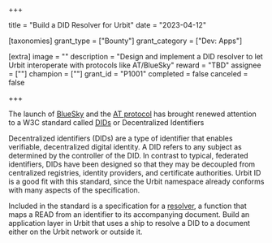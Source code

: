 +++

title = "Build a DID Resolver for Urbit"
date = "2023-04-12"

[taxonomies]
grant_type = ["Bounty"]
grant_category = ["Dev: Apps"]

[extra]
image = ""
description = "Design and implement a DID resolver to let Urbit interoperate with protocols like AT/BlueSky"
reward = "TBD"
assignee = [""]
champion = [""]
grant_id = "P1001"
completed = false
canceled = false

+++

The launch of [BlueSky](https://blueskyweb.xyz/) and the [AT protocol](https://atproto.com/guides/identity) has brought renewed attention to a W3C standard called [DIDs](https://www.w3.org/TR/did-core/#introduction) or Decentralized Identifiers

Decentralized identifiers (DIDs) are a type of identifier that enables verifiable, decentralized digital identity. A DID refers to any subject as determined by the controller of the DID. In contrast to typical, federated identifiers, DIDs have been designed so that they may be decoupled from centralized registries, identity providers, and certificate authorities. Urbit ID is a good fit with this standard, since the Urbit namespace already conforms with many aspects of the specification. 

Included in the standard is a specification for a [resolver](https://www.w3.org/TR/did-core/#dfn-did-resolvers), a function that maps a READ from an identifier to its accompanying document. Build an application layer in Urbit that uses a ship to resolve a DID to a document either on the Urbit network or outside it.
